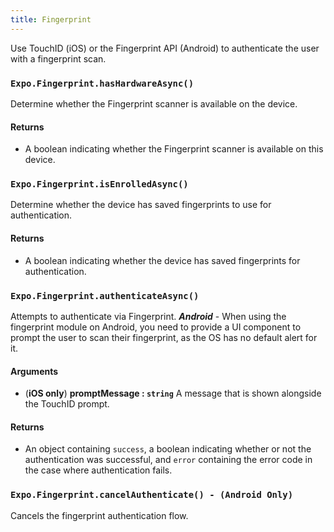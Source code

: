 ```yaml
---
title: Fingerprint
---
```


Use TouchID (iOS) or the Fingerprint API (Android) to authenticate the user with a fingerprint scan.

### `Expo.Fingerprint.hasHardwareAsync()`

Determine whether the Fingerprint scanner is available on the device.

#### Returns

- A boolean indicating whether the Fingerprint scanner is available on this device.

### `Expo.Fingerprint.isEnrolledAsync()`

Determine whether the device has saved fingerprints to use for authentication.

#### Returns

- A boolean indicating whether the device has saved fingerprints for authentication.

### `Expo.Fingerprint.authenticateAsync()`

Attempts to authenticate via Fingerprint.
**_Android_** - When using the fingerprint module on Android, you need to provide a UI component to prompt the user to scan their fingerprint, as the OS has no default alert for it.

#### Arguments

- (**iOS only**) **promptMessage : `string`** A message that is shown alongside the TouchID prompt.

#### Returns

- An object containing `success`, a boolean indicating whether or not the authentication was successful, and `error` containing the error code in the case where authentication fails.

### `Expo.Fingerprint.cancelAuthenticate() - (Android Only)`

Cancels the fingerprint authentication flow.

